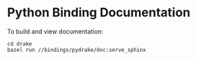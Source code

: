 # Python Binding Documentation

To build and view documentation:

    cd drake
    bazel run //bindings/pydrake/doc:serve_sphinx
